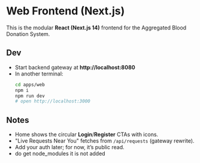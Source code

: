# Web Frontend (Next.js)

This is the modular **React (Next.js 14)** frontend for the Aggregated Blood Donation System.  


## Dev
- Start backend gateway at **http://localhost:8080**
- In another terminal:
  ```bash
  cd apps/web
  npm i
  npm run dev
  # open http://localhost:3000
  ```

## Notes
- Home shows the circular **Login**/**Register** CTAs with icons.
- "Live Requests Near You" fetches from `/api/requests` (gateway rewrite).
- Add your auth later; for now, it’s public read.
- do get node_modules it is not added
